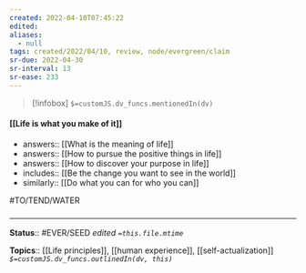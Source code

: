 ```yaml
---
created: 2022-04-10T07:45:22 
edited: 
aliases:
  - null
tags: created/2022/04/10, review, node/evergreen/claim
sr-due: 2022-04-30
sr-interval: 13
sr-ease: 233
---
```

> [!infobox]
`$=customJS.dv_funcs.mentionedIn(dv)`

#### [[Life is what you make of it]]

- answers:: [[What is the meaning of life]]
- answers:: [[How to pursue the positive things in life]]
- answers:: [[How to discover your purpose in life]]
- includes:: [[Be the change you want to see in the world]]
- similarly:: [[Do what you can for who you can]]

#TO/TEND/WATER 

### <hr class="footnote"/>

**Status**:: #EVER/SEED 
*edited `=this.file.mtime`*

**Topics**:: [[Life principles]], [[human experience]], [[self-actualization]]
*`$=customJS.dv_funcs.outlinedIn(dv, this)`*
